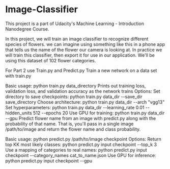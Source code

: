 # Image-Classifier

This project is a part of Udacity's Machine Learning - Introduction Nanodegree Course.

In this project, we will train an image classifier to recognize different species of flowers. we can imagine using something like this in a phone app that tells us the name of the flower our camera is looking at. In practice we will train this classifier, then export it for use in our application. We'll be using this dataset of 102 flower categories.


For Part 2 use Train.py and Predict.py
Train a new network on a data set with train.py

Basic usage: python train.py data_directory
Prints out training loss, validation loss, and validation accuracy as the network trains
Options:
Set directory to save checkpoints: python train.py data_dir --save_dir save_directory
Choose architecture: python train.py data_dir --arch "vgg13"
Set hyperparameters: python train.py data_dir --learning_rate 0.01 --hidden_units 512 --epochs 20
Use GPU for training: python train.py data_dir --gpu
Predict flower name from an image with predict.py along with the probability of that name. That is, you'll pass in a single image /path/to/image and return the flower name and class probability.

Basic usage: python predict.py /path/to/image checkpoint
Options:
Return top KK most likely classes: python predict.py input checkpoint --top_k 3
Use a mapping of categories to real names: python predict.py input checkpoint --category_names cat_to_name.json
Use GPU for inference: python predict.py input checkpoint --gpu
